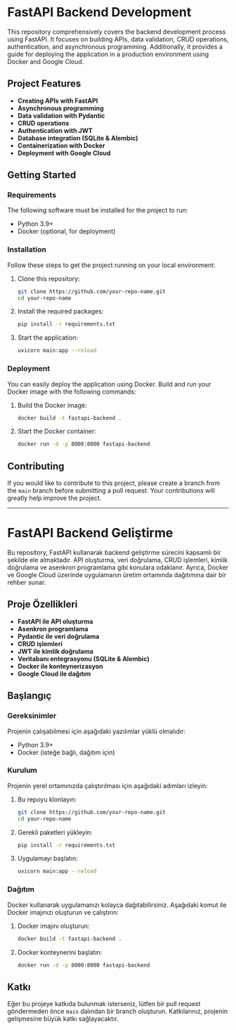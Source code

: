 # FastAPI Backend Development

This repository comprehensively covers the backend development process using FastAPI. It focuses on building APIs, data validation, CRUD operations, authentication, and asynchronous programming. Additionally, it provides a guide for deploying the application in a production environment using Docker and Google Cloud.

## Project Features

- **Creating APIs with FastAPI**  
- **Asynchronous programming**  
- **Data validation with Pydantic**  
- **CRUD operations**  
- **Authentication with JWT**  
- **Database integration (SQLite & Alembic)**  
- **Containerization with Docker**  
- **Deployment with Google Cloud**

## Getting Started

### Requirements

The following software must be installed for the project to run:

- Python 3.9+
- Docker (optional, for deployment)

### Installation

Follow these steps to get the project running on your local environment:

1. Clone this repository:
    ```bash
    git clone https://github.com/your-repo-name.git
    cd your-repo-name
    ```

2. Install the required packages:
    ```bash
    pip install -r requirements.txt
    ```

3. Start the application:
    ```bash
    uvicorn main:app --reload
    ```

### Deployment

You can easily deploy the application using Docker. Build and run your Docker image with the following commands:

1. Build the Docker image:
    ```bash
    docker build -t fastapi-backend .
    ```

2. Start the Docker container:
    ```bash
    docker run -d -p 8000:8000 fastapi-backend
    ```

## Contributing

If you would like to contribute to this project, please create a branch from the `main` branch before submitting a pull request. Your contributions will greatly help improve the project.

---

# FastAPI Backend Geliştirme

Bu repository, FastAPI kullanarak backend geliştirme sürecini kapsamlı bir şekilde ele almaktadır. API oluşturma, veri doğrulama, CRUD işlemleri, kimlik doğrulama ve asenkron programlama gibi konulara odaklanır. Ayrıca, Docker ve Google Cloud üzerinde uygulamanın üretim ortamında dağıtımına dair bir rehber sunar.

## Proje Özellikleri

- **FastAPI ile API oluşturma**  
- **Asenkron programlama**  
- **Pydantic ile veri doğrulama**  
- **CRUD işlemleri**  
- **JWT ile kimlik doğrulama**  
- **Veritabanı entegrasyonu (SQLite & Alembic)**  
- **Docker ile konteynerizasyon**  
- **Google Cloud ile dağıtım**

## Başlangıç

### Gereksinimler

Projenin çalışabilmesi için aşağıdaki yazılımlar yüklü olmalıdır:

- Python 3.9+
- Docker (isteğe bağlı, dağıtım için)

### Kurulum

Projenin yerel ortamınızda çalıştırılması için aşağıdaki adımları izleyin:

1. Bu repoyu klonlayın:
    ```bash
    git clone https://github.com/your-repo-name.git
    cd your-repo-name
    ```

2. Gerekli paketleri yükleyin:
    ```bash
    pip install -r requirements.txt
    ```

3. Uygulamayı başlatın:
    ```bash
    uvicorn main:app --reload
    ```

### Dağıtım

Docker kullanarak uygulamanızı kolayca dağıtabilirsiniz. Aşağıdaki komut ile Docker imajınızı oluşturun ve çalıştırın:

1. Docker imajını oluşturun:
    ```bash
    docker build -t fastapi-backend .
    ```

2. Docker konteynerini başlatın:
    ```bash
    docker run -d -p 8000:8000 fastapi-backend
    ```

## Katkı

Eğer bu projeye katkıda bulunmak isterseniz, lütfen bir pull request göndermeden önce `main` dalından bir branch oluşturun. Katkılarınız, projenin gelişmesine büyük katkı sağlayacaktır.
